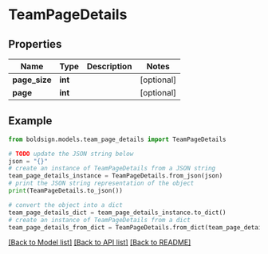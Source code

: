 # TeamPageDetails


## Properties

Name | Type | Description | Notes
------------ | ------------- | ------------- | -------------
**page_size** | **int** |  | [optional] 
**page** | **int** |  | [optional] 

## Example

```python
from boldsign.models.team_page_details import TeamPageDetails

# TODO update the JSON string below
json = "{}"
# create an instance of TeamPageDetails from a JSON string
team_page_details_instance = TeamPageDetails.from_json(json)
# print the JSON string representation of the object
print(TeamPageDetails.to_json())

# convert the object into a dict
team_page_details_dict = team_page_details_instance.to_dict()
# create an instance of TeamPageDetails from a dict
team_page_details_from_dict = TeamPageDetails.from_dict(team_page_details_dict)
```
[[Back to Model list]](../README.md#documentation-for-models) [[Back to API list]](../README.md#documentation-for-api-endpoints) [[Back to README]](../README.md)


